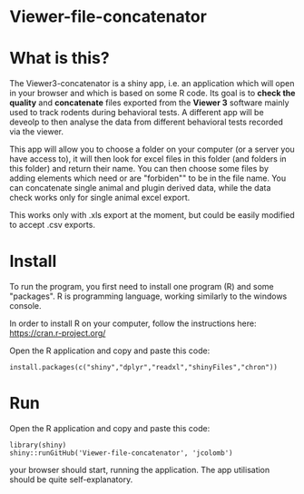 # Viewer-file-concatenator
What is this?
===========

The Viewer3-concatenator is a shiny app, i.e. an application which will open in your browser and which is based on some R code. Its goal is to **check the quality** and **concatenate** files exported from the **Viewer 3** software mainly used to track rodents during behavioral tests. A different app will be deveolp to then analyse the data from different behavioral tests recorded via the viewer.

This app will allow you to choose a folder on your computer (or a server you have access to), it will then look for excel files in this folder (and folders in this folder) and return their name.
You can then choose some files by adding elements which need or are "forbiden"" to be in the file name. You can concatenate single animal and plugin derived data, while the data check works only for single animal excel export. 

This works only with .xls export at the moment, but could be easily modified to accept .csv exports.

Install
=======
To run the program, you first need to install one program (R) and some "packages". R is programming language, working similarly to the windows console.


In order to install R on your computer, follow the instructions here: https://cran.r-project.org/

Open the R application and copy and paste this code:

    install.packages(c("shiny","dplyr","readxl","shinyFiles","chron"))

Run
===

Open the R application and copy and paste this code:

    library(shiny)
    shiny::runGitHub('Viewer-file-concatenator', 'jcolomb') 

your browser should start, running the application. The app utilisation should be quite self-explanatory.